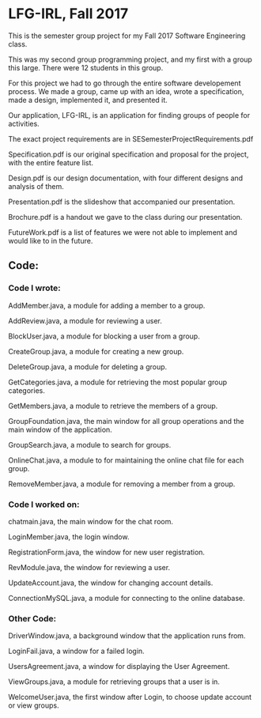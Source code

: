 # LFG-IRL, Fall 2017
This is the semester group project for my Fall 2017 Software Engineering class.

This was my second group programming project, and my first with a group this large. There were 12 students in this group.

For this project we had to go through the entire software developement process. We made a group, came up with an idea, wrote a specification, made a design, implemented it, and presented it.

Our application, LFG-IRL, is an application for finding groups of people for activities.

The exact project requirements are in SESemesterProjectRequirements.pdf

Specification.pdf is our original specification and proposal for the project, with the entire feature list.

Design.pdf is our design documentation, with four different designs and analysis of them.

Presentation.pdf is the slideshow that accompanied our presentation.

Brochure.pdf is a handout we gave to the class during our presentation.

FutureWork.pdf is a list of features we were not able to implement and would like to in the future.

## Code:
### Code I wrote:
AddMember.java, a module for adding a member to a group.

AddReview.java, a module for reviewing a user.

BlockUser.java, a module for blocking a user from a group.

CreateGroup.java, a module for creating a new group.

DeleteGroup.java, a module for deleting a group.

GetCategories.java, a module for retrieving the most popular group categories.

GetMembers.java, a module to retrieve the members of a group.

GroupFoundation.java, the main window for all group operations and the main window of the application.

GroupSearch.java, a module to search for groups.

OnlineChat.java, a module to for maintaining the online chat file for each group.

RemoveMember.java, a module for removing a member from a group.

### Code I worked on:
chatmain.java, the main window for the chat room.

LoginMember.java, the login window.

RegistrationForm.java, the window for new user registration.

RevModule.java, the window for reviewing a user.

UpdateAccount.java, the window for changing account details.

ConnectionMySQL.java, a module for connecting to the online database.

### Other Code:
DriverWindow.java, a background window that the application runs from.

LoginFail.java, a window for a failed login.

UsersAgreement.java, a window for displaying the User Agreement.

ViewGroups.java, a module for retrieving groups that a user is in.

WelcomeUser.java, the first window after Login, to choose update account or view groups.




